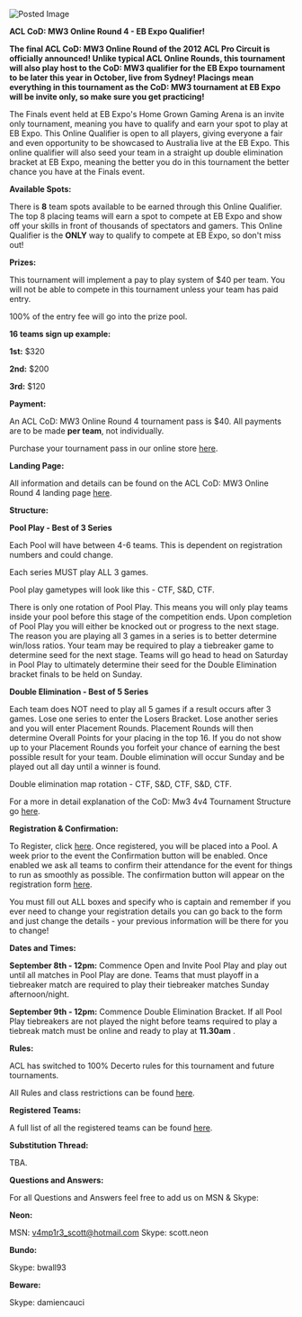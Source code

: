 ![Posted Image](http://i282.photobucket.com/albums/kk259/ilt12/ACLCoDM3OR4.png)





**ACL CoD: MW3 Online Round 4 - EB Expo Qualifier!**





**The final ACL CoD: MW3 Online Round of the 2012 ACL Pro Circuit is officially announced! Unlike typical ACL Online Rounds, this tournament will also play host to the CoD: MW3 qualifier for the EB Expo tournament to be later this year in October, live from Sydney! Placings mean everything in this tournament as the CoD: MW3 tournament at EB Expo will be invite only, so make sure you get practicing!**




The Finals event held at EB Expo's Home Grown Gaming Arena is an invite only tournament, meaning you have to qualify and earn your spot to play at EB Expo. This Online Qualifier is open to all players, giving everyone a fair and even opportunity to be showcased to Australia live at the EB Expo. This online qualifier will also seed your team in a straight up double elimination bracket at EB Expo, meaning the better you do in this tournament the better chance you have at the Finals event.






**Available Spots:**

There is 
**8** team spots available to be earned through this Online Qualifier. The top 8 placing teams will earn a spot to compete at EB Expo and show off your skills in front of thousands of spectators and gamers. This Online Qualifier is the 
**ONLY** way to qualify to compete at EB Expo, so don't miss out!






**Prizes:**

This tournament will implement a pay to play system of $40 per team. You will not be able to compete in this tournament unless your team has paid entry.


100% of the entry fee will go into the prize pool.



**16 teams sign up example:**



**1st:**
 $320



**2nd:**
 $200



**3rd:**
 $120






**Payment:**

An ACL CoD: MW3 Online Round 4 tournament pass is $40. All payments are to be made 
**per team**, not individually. 


Purchase your tournament pass in our online store 
[here](http://www.aclpro.com.au/forums/store/product/39-acl-cod-mw3-online-round-4-eb-expo-qualifier/).






**Landing Page:**

All information and details can be found on the ACL CoD: MW3 Online Round 4 landing page 
[here](http://www.aclpro.com.au/2012/events/cod/acl-mw3-or4-landing-page).






**Structure:**



**Pool Play - Best of 3 Series**


Each Pool will have between 4-6 teams. This is dependent on registration numbers and could change.


Each series MUST play ALL 3 games.





Pool play gametypes will look like this - CTF, S&D, CTF.





There is only one rotation of Pool Play. This means you will only play teams inside your pool before this stage of the competition ends. Upon completion of Pool Play you will either be knocked out or progress to the next stage. The reason you are playing all 3 games in a series is to better determine win/loss ratios. Your team may be required to play a tiebreaker game to determine seed for the next stage. Teams will go head to head on Saturday in Pool Play to ultimately determine their seed for the Double Elimination bracket finals to be held on Sunday. 






**Double Elimination - Best of 5 Series**


Each team does NOT need to play all 5 games if a result occurs after 3 games. Lose one series to enter the Losers Bracket. Lose another series and you will enter Placement Rounds. Placement Rounds will then determine Overall Points for your placing in the top 16. If you do not show up to your Placement Rounds you forfeit your chance of earning the best possible result for your team. Double elimination will occur Sunday and be played out all day until a winner is found. 





Double elimination map rotation - CTF, S&D, CTF, S&D, CTF.





For a more in detail explanation of the CoD: Mw3 4v4 Tournament Structure go 
[here](http://www.aclpro.com.au/procircuit/mw3-2012-structure).






**Registration & Confirmation:**

To Register, click 
[here](http://registration.aclpro.com.au/?e=92). Once registered, you will be placed into a Pool. A week prior to the event the Confirmation button will be enabled. Once enabled we ask all teams to confirm their attendance for the event for things to run as smoothly as possible. The confirmation button will appear on the registration form 
[here](http://registration.aclpro.com.au/?e=92).





You must fill out ALL boxes and specify who is captain and remember if you ever need to change your registration details you can go back to the form and just change the details - your previous information will be there for you to change! 






**Dates and Times:**


**September 8th - 12pm:**
 Commence Open and Invite Pool Play and play out until all matches in Pool Play are done. Teams that must playoff in a tiebreaker match are required to play their tiebreaker matches Sunday afternoon/night.



**September 9th - 12pm:**
 Commence Double Elimination Bracket. If all Pool Play tiebreakers are not played the night before teams required to play a tiebreak match must be online and ready to play at 
**11.30am**
.






**Rules:**

ACL has switched to 100% Decerto rules for this tournament and future tournaments.


All Rules and class restrictions can be found 
[here](http://www.aclpro.com.au/procircuit/acl-mw3-rules).






**Registered Teams:**

A full list of all the registered teams can be found 
[here](http://www.aclpro.com.au/2012/events/cod/acl-mw3-or4-rego).






**Substitution Thread:**

TBA.






**Questions and Answers:**

For all Questions and Answers feel free to add us on MSN & Skype:



**Neon:**
 
MSN: v4mp1r3_scott@hotmail.com 
Skype: scott.neon



**Bundo:**
 
Skype: bwall93



**Beware:**
 
Skype: damiencauci